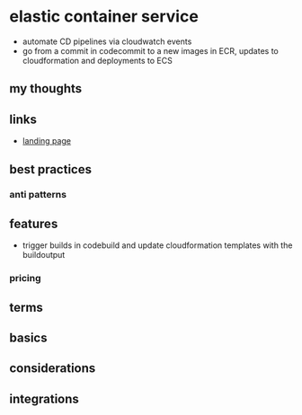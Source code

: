 # elastic container service

- automate CD pipelines via cloudwatch events
- go from a commit in codecommit to a new images in ECR, updates to cloudformation and deployments to ECS

## my thoughts

## links

- [landing page](https://aws.amazon.com/codepipeline/?did=ap_card&trk=ap_card)

## best practices

### anti patterns

## features

- trigger builds in codebuild and update cloudformation templates with the buildoutput

### pricing

## terms

## basics

## considerations

## integrations
